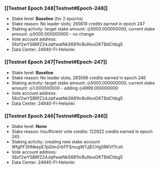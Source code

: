 ### [[Testnet Epoch 248|Testnet#Epoch-248]]
* Stake level: **Baseline** (for 2 epochs)
* Stake reason: No leader slots; 265619 credits earned in epoch 247
* Staking activity: target stake amount: ◎5000.000000000, current stake amount: ◎5000.000000000 - no change
* Vote account address: 56zf2wYSBRfZ24JqtfwatNkS681hrBuNooDKTBdChbg5
* Data Center: 24940-FI-Helsinki
### [[Testnet Epoch 247|Testnet#Epoch-247]]
* Stake level: **Baseline**
* Stake reason: No leader slots; 283566 credits earned in epoch 246
* Staking activity: target stake amount: ◎5000.000000000, current stake amount: ◎1.000000000 - adding ◎4999.000000000
* Vote account address: 56zf2wYSBRfZ24JqtfwatNkS681hrBuNooDKTBdChbg5
* Data Center: 24940-FI-Helsinki
### [[Testnet Epoch 246|Testnet#Epoch-246]]
* Stake level: **None**
* Stake reason: Insufficient vote credits: 122922 credits earned in epoch 245
* Staking activity: creating new stake account WfgPF3HNkepE7pGtm2rbTFSmugW7JjECHg5RKVf7csh
* Vote account address: 56zf2wYSBRfZ24JqtfwatNkS681hrBuNooDKTBdChbg5
* Data Center: 24940-FI-Helsinki